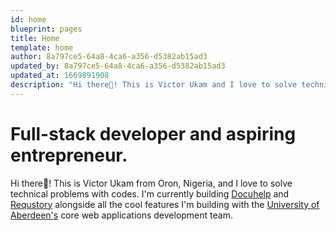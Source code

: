```yaml
---
id: home
blueprint: pages
title: Home
template: home
author: 8a797ce5-64a8-4ca6-a356-d5382ab15ad3
updated_by: 8a797ce5-64a8-4ca6-a356-d5382ab15ad3
updated_at: 1669891908
description: "Hi there👋! This is Victor Ukam and I love to solve technical problems with codes."
---
```

# Full-stack developer and aspiring entrepreneur.

Hi there👋! This is Victor Ukam from Oron, Nigeria, and I love to solve technical problems with codes. I'm currently building <a href="https://docuhelp.ai" target="_blank">Docuhelp</a> and <a href="https://requstory.com" target="_blank">Requstory</a> alongside all the cool features I'm building with the <a href="https://abdn.ac.uk" target="_blank">University of Aberdeen's</a> core web applications development team.

